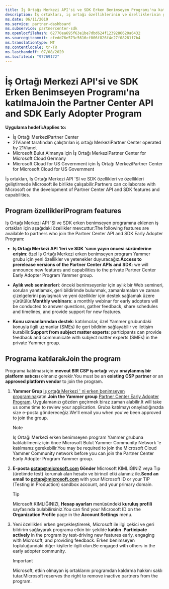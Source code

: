 ```yaml
---
title: İş Ortağı Merkezi API'si ve SDK Erken Benimseyen Programı'na katılma
description: İş ortakları, iş ortağı özelliklerinin ve özelliklerinin geliştirilmesi konusunda Microsoft ile birlikte çalışabilir.
ms.date: 06/11/2019
ms.service: partner-dashboard
ms.subservice: partnercenter-sdk
ms.openlocfilehash: 62770ea695f63e1be7dbd624f1239286620a6432
ms.sourcegitcommit: cfedd76e573c5616cf006f826f4e27f08281f7b4
ms.translationtype: MT
ms.contentlocale: tr-TR
ms.lasthandoff: 07/08/2020
ms.locfileid: "97769172"
---
```

# <a name="join-the-partner-center-api-and-sdk-early-adopter-program"></a><span data-ttu-id="1a4bb-103">İş Ortağı Merkezi API'si ve SDK Erken Benimseyen Programı'na katılma</span><span class="sxs-lookup"><span data-stu-id="1a4bb-103">Join the Partner Center API and SDK Early Adopter Program</span></span>

<span data-ttu-id="1a4bb-104">**Uygulama hedefi:**</span><span class="sxs-lookup"><span data-stu-id="1a4bb-104">**Applies to:**</span></span>

- <span data-ttu-id="1a4bb-105">İş Ortağı Merkezi</span><span class="sxs-lookup"><span data-stu-id="1a4bb-105">Partner Center</span></span>
- <span data-ttu-id="1a4bb-106">21Vianet tarafından çalıştırılan iş ortağı Merkezi</span><span class="sxs-lookup"><span data-stu-id="1a4bb-106">Partner Center operated by 21Vianet</span></span>
- <span data-ttu-id="1a4bb-107">Microsoft Bulut Almanya için İş Ortağı Merkezi</span><span class="sxs-lookup"><span data-stu-id="1a4bb-107">Partner Center for Microsoft Cloud Germany</span></span>
- <span data-ttu-id="1a4bb-108">Microsoft Cloud for US Government için İş Ortağı Merkezi</span><span class="sxs-lookup"><span data-stu-id="1a4bb-108">Partner Center for Microsoft Cloud for US Government</span></span>

<span data-ttu-id="1a4bb-109">İş ortakları, Iş Ortağı Merkezi API 'SI ve SDK özellikleri ve özellikleri geliştirmede Microsoft ile birlikte çalışabilir.</span><span class="sxs-lookup"><span data-stu-id="1a4bb-109">Partners can collaborate with Microsoft on the development of Partner Center API and SDK features and capabilities.</span></span>

## <a name="program-features"></a><span data-ttu-id="1a4bb-110">Program özellikleri</span><span class="sxs-lookup"><span data-stu-id="1a4bb-110">Program features</span></span>

<span data-ttu-id="1a4bb-111">Iş Ortağı Merkezi API 'SI ve SDK erken benimseyen programına eklenen iş ortakları için aşağıdaki özellikler mevcuttur:</span><span class="sxs-lookup"><span data-stu-id="1a4bb-111">The following features are available to partners who join the Partner Center API and SDK Early Adopter Program:</span></span>

- <span data-ttu-id="1a4bb-112">**Iş Ortağı Merkezi API 'leri ve SDK 'sının yayın öncesi sürümlerine erişim**: özel Iş Ortağı Merkezi erken benimseyen program Yammer grubu için yeni özellikler ve yetenekler duyuracağız.</span><span class="sxs-lookup"><span data-stu-id="1a4bb-112">**Access to prerelease versions of the Partner Center APIs and SDK**: we will announce new features and capabilities to the private Partner Center Early Adopter Program Yammer group.</span></span>

- <span data-ttu-id="1a4bb-113">**Aylık web seminerleri**: önceki benimseyenler için aylık bir Web semineri, soruları yanıtlamak, geri bildirimde bulunmak, zamanlamaları ve zaman çizelgelerini paylaşmak ve yeni özellikler için destek sağlamak üzere yürütülür.</span><span class="sxs-lookup"><span data-stu-id="1a4bb-113">**Monthly webinars**: a monthly webinar for early adopters will be conducted to answer questions, gather feedback, share schedules and timelines, and provide support for new features.</span></span>

- <span data-ttu-id="1a4bb-114">**Konu uzmanlarından destek**: katılımcılar, özel Yammer grubundaki konuyla ilgili uzmanlar (SMEs) ile geri bildirim sağlayabilir ve iletişim kurabilir.</span><span class="sxs-lookup"><span data-stu-id="1a4bb-114">**Support from subject matter experts**: participants can provide feedback and communicate with subject matter experts (SMEs) in the private Yammer group.</span></span>

## <a name="join-the-program"></a><span data-ttu-id="1a4bb-115">Programa katılarak</span><span class="sxs-lookup"><span data-stu-id="1a4bb-115">Join the program</span></span>

<span data-ttu-id="1a4bb-116">Programa katılması için **mevcut BIR CSP iş ortağı** veya **onaylanmış bir platform satıcısı** olmanız gerekir.</span><span class="sxs-lookup"><span data-stu-id="1a4bb-116">You must be an **existing CSP partner** or an **approved platform vendor** to join the program.</span></span>

1. <span data-ttu-id="1a4bb-117">**Yammer Grup** [iş ortağı Merkezi ' ni erken benimseyen programına](https://www.yammer.com/cloudpartnercommunity/#/threads/inGroup?type=in_group&feedId=5944712&view=all)katın.</span><span class="sxs-lookup"><span data-stu-id="1a4bb-117">**Join the Yammer group** [Partner Center Early Adopter Program](https://www.yammer.com/cloudpartnercommunity/#/threads/inGroup?type=in_group&feedId=5944712&view=all).</span></span> <span data-ttu-id="1a4bb-118">Uygulamanızı gözden geçirmek biraz zaman alabilir.</span><span class="sxs-lookup"><span data-stu-id="1a4bb-118">It will take us some time to review your application.</span></span> <span data-ttu-id="1a4bb-119">Gruba katılmayı onayladığınızda size e-posta göndereceğiz.</span><span class="sxs-lookup"><span data-stu-id="1a4bb-119">We'll email you when you've been approved to join the group.</span></span>

   > [!NOTE]
   > <span data-ttu-id="1a4bb-120">Iş Ortağı Merkezi erken benimseyen program Yammer grubuna katılabilmeniz için önce Microsoft Bulut Yammer Community Network 'e katılmanız gerekebilir.</span><span class="sxs-lookup"><span data-stu-id="1a4bb-120">You may be required to join the Microsoft Cloud Yammer Community network before you can join the Partner Center Early Adopter Program Yammer group.</span></span>

2. <span data-ttu-id="1a4bb-121">**E-posta [pctap@microsoft.com](mailto:pctap@microsoft.com) Gönder** Microsoft KIMLIĞINIZ veya Tıp (üretimde test) korumalı alan hesabı ve birincil etki alanınız ile.</span><span class="sxs-lookup"><span data-stu-id="1a4bb-121">**Send an email to [pctap@microsoft.com](mailto:pctap@microsoft.com)** with your Microsoft ID or your TiP (Testing in Production) sandbox account, and your primary domain.</span></span>

   > [!TIP]
   > <span data-ttu-id="1a4bb-122">Microsoft KIMLIĞINIZI, **Hesap ayarları** menüsündeki **kuruluş profili** sayfasında bulabilirsiniz.</span><span class="sxs-lookup"><span data-stu-id="1a4bb-122">You can find your Microsoft ID on the **Organization Profile** page in the **Account Settings** menu.</span></span>

3. <span data-ttu-id="1a4bb-123">Yeni özellikleri erken gerçekleştirerek, Microsoft ile ilgi çekici ve geri bildirim sağlayarak programa etkin bir şekilde **katılın** .</span><span class="sxs-lookup"><span data-stu-id="1a4bb-123">**Participate actively** in the program by test-driving new features early, engaging with Microsoft, and providing feedback.</span></span> <span data-ttu-id="1a4bb-124">Erken benimseyen topluluğundaki diğer kişilerle ilgili olun.</span><span class="sxs-lookup"><span data-stu-id="1a4bb-124">Be engaged with others in the early adopter community.</span></span>

   > [!IMPORTANT]
   > <span data-ttu-id="1a4bb-125">Microsoft, etkin olmayan iş ortaklarını programdan kaldırma hakkını saklı tutar.</span><span class="sxs-lookup"><span data-stu-id="1a4bb-125">Microsoft reserves the right to remove inactive partners from the program.</span></span>
